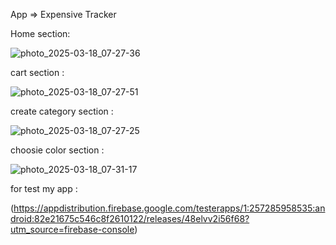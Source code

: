 App =>  Expensive Tracker

Home section:

![photo_2025-03-18_07-27-36](https://github.com/user-attachments/assets/dc286a10-1d8d-445d-b565-e7933a344c65)

cart section :

![photo_2025-03-18_07-27-51](https://github.com/user-attachments/assets/15b36282-883d-4c67-9d21-d89d4d9ad6fb)

create category section :


![photo_2025-03-18_07-27-25](https://github.com/user-attachments/assets/cab47aa2-d7fd-4b16-a1fd-a2e63cbc88ff)


choosie  color section :


![photo_2025-03-18_07-31-17](https://github.com/user-attachments/assets/546ca6dc-9902-45fd-822f-348ac8510144)


for test my app :

 (https://appdistribution.firebase.google.com/testerapps/1:257285958535:android:82e21675c546c8f2610122/releases/48elvv2i56f68?utm_source=firebase-console)

